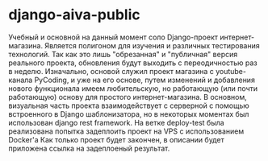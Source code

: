 # django-aiva-public
Учебный и основной на данный момент соло Django-проект интернет-магазина. Является полигоном для изучения и различных тестирования технологий. 
Так как это лишь "обрезанная" и "публичная" версия реального проекта, обновления будут выходить с переодичностью раз в неделю.
Изначально, основой служил проект магазина с youtube-канала PyCoding, и уже на его основе, путем изменений и добавления нового функционала имеем любительскую, но работающую (или почти работающую) основу для простого интернет-магазина.
В основном, визуальная часть проекта взаимодействует с серверной с помощью встроенного в Django шаблонизатора, но в некоторых моментах был использован django rest framework.
На ветке deploy-test была реализована попытка задеплоить проект на VPS c использованием Docker'a
Как только проект будет закончен, в описании будет приложена ссылка на задеплоеный результат.
